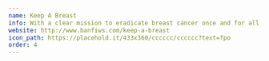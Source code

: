 ```yaml
---
name: Keep A Breast
info: With a clear mission to eradicate breast cancer once and for all, the Keep A Breast Foundation™ develops support programs for young people impacted by cancer and engages in education initiatives dedicated to early detection and prevention.
website: http://www.banfiws.com/keep-a-breast
icon_path: https://placehold.it/433x360/cccccc/cccccc?text=fpo
order: 4
---
```


